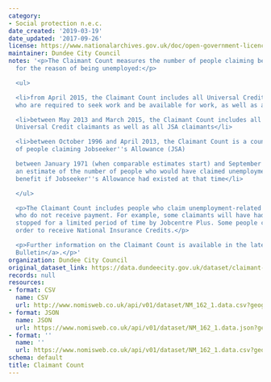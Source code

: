 ```yaml
---
category:
- Social protection n.e.c.
date_created: '2019-03-19'
date_updated: '2017-09-26'
license: https://www.nationalarchives.gov.uk/doc/open-government-licence/version/3/
maintainer: Dundee City Council
notes: '<p>The Claimant Count measures the number of people claiming benefit principally
  for the reason of being unemployed:</p>

  <ul>

  <li>from April 2015, the Claimant Count includes all Universal Credit claimants
  who are required to seek work and be available for work, as well as all JSA claimants</li>

  <li>between May 2013 and March 2015, the Claimant Count includes all out of work
  Universal Credit claimants as well as all JSA claimants</li>

  <li>between October 1996 and April 2013, the Claimant Count is a count of the number
  of people claiming Jobseeker''s Allowance (JSA)

  between January 1971 (when comparable estimates start) and September 1996, it is
  an estimate of the number of people who would have claimed unemployment-related
  benefit if Jobseeker''s Allowance had existed at that time</li>

  </ul>

  <p>The Claimant Count includes people who claim unemployment-related benefits but
  who do not receive payment. For example, some claimants will have had their benefits
  stopped for a limited period of time by Jobcentre Plus. Some people claim JSA in
  order to receive National Insurance Credits.</p>

  <p>Further information on the Claimant Count is available in the latest <a href="https://www.ons.gov.uk/employmentandlabourmarket/peopleinwork/employmentandemployeetypes/bulletins/uklabourmarket/latest">Statistical
  Bulletin</a>.</p>'
organization: Dundee City Council
original_dataset_link: https://data.dundeecity.gov.uk/dataset/claimant-count
records: null
resources:
- format: CSV
  name: CSV
  url: http://www.nomisweb.co.uk/api/v01/dataset/NM_162_1.data.csv?geography=1883242642...1883242664,1879048547,968885401...968885588&date=latest&gender=0&age=0&measure=1...4&measures=20100&select=date_name,geography_name,geography_code,gender_name,age_name,measure_name,measures_name,obs_value,obs_status_name
- format: JSON
  name: JSON
  url: https://www.nomisweb.co.uk/api/v01/dataset/NM_162_1.data.json?geography=1879048547&date=latestMINUS6,latestMINUS3,latest&gender=0...2&age=0&measure=1,4&measures=20100
- format: ''
  name: ''
  url: https://www.nomisweb.co.uk/api/v01/dataset/NM_162_1.data.csv?geography=1879048547&date=latestMINUS6,latestMINUS3,latest&gender=0...2&age=0&measure=1,4&measures=20100
schema: default
title: Claimant Count
---
```

